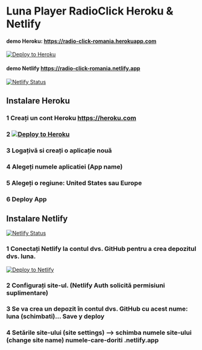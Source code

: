 # Luna Player RadioClick Heroku & Netlify

#### demo Heroku: https://radio-click-romania.herokuapp.com
[![Deploy to Heroku](https://www.herokucdn.com/deploy/button.png)](https://www.heroku.com/deploy/?template=https://github.com/RomaniaChat/luna)

#### demo Netlify https://radio-click-romania.netlify.app
[![Netlify Status](https://api.netlify.com/api/v1/badges/fead116e-4cf6-4f6d-887c-61c209dc1584/deploy-status)](https://app.netlify.com/sites/radio-click-romania/deploys)

## Instalare Heroku
### 1 Creați un cont Heroku https://heroku.com 
### 2 [![Deploy to Heroku](https://www.herokucdn.com/deploy/button.png)](https://www.heroku.com/deploy/?template=https://github.com/RomaniaChat/luna)
### 3 Logațivă si creați o aplicație nouă
### 4 Alegeți numele aplicatiei (App name) 
### 5 Alegeți o regiune: United States sau Europe
### 6 Deploy App

## Instalare Netlify
[![Netlify Status](https://api.netlify.com/api/v1/badges/fead116e-4cf6-4f6d-887c-61c209dc1584/deploy-status)](https://app.netlify.com/sites/radio-click-romania/deploys)
### 1 Conectați Netlify la contul dvs. GitHub pentru a crea depozitul dvs. luna.
[![Deploy to Netlify](https://www.netlify.com/img/deploy/button.svg)](https://app.netlify.com/start/deploy?repository=https://github.com/RomaniaChat/luna)
### 2 Configurați site-ul. (Netlify Auth solicită permisiuni suplimentare)
### 3 Se va crea un depozit în contul dvs. GitHub cu acest nume: luna (schimbati)... Save y deploy
### 4 Setările site-ului (site settings) --> schimba numele site-ului (change site name) numele-care-doriti .netlify.app




